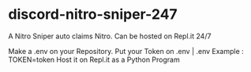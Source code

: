 # discord-nitro-sniper-247
A Nitro Sniper auto claims Nitro. Can be hosted on Repl.it 24/7

Make a .env on your Repository.
Put your Token on .env
| .env Example : TOKEN=token
Host it on Repl.it as a Python Program
